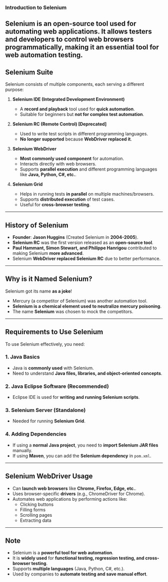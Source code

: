 ### **Introduction to Selenium**
Selenium is an **open-source tool** used for **automating web applications**. It allows testers and developers to control web browsers programmatically, making it an essential tool for web automation testing.
---

## **Selenium Suite**
Selenium consists of multiple components, each serving a different purpose:

1. **Selenium IDE (Integrated Development Environment)**  
   - A **record and playback** tool used for **quick automation**.
   - Suitable for beginners but **not for complex test automation**.

2. **Selenium RC (Remote Control) [Deprecated]**  
   - Used to write test scripts in different programming languages.  
   - **No longer supported** because **WebDriver replaced it**.

3. **Selenium WebDriver**  
   - **Most commonly used component** for automation.  
   - Interacts directly with web browsers.  
   - Supports **parallel execution** and different programming languages like **Java, Python, C#, etc.**.

4. **Selenium Grid**  
   - Helps in running tests **in parallel** on multiple machines/browsers.
   - Supports **distributed execution** of test cases.
   - Useful for **cross-browser testing**.

---

## **History of Selenium**
- **Founder**: **Jason Huggins** (Created Selenium in **2004-2005**).  
- **Selenium RC** was the first version released as an **open-source tool**.  
- **Paul Hammant, Simon Stewart, and Philippe Hanrigou** contributed to making Selenium **more advanced**.
- Selenium **WebDriver replaced Selenium RC** due to better performance.

---

## **Why is it Named Selenium?**
Selenium got its name **as a joke**!  
- Mercury (a competitor of Selenium) was another automation tool.  
- **Selenium is a chemical element used to neutralize mercury poisoning**.  
- The name **Selenium** was chosen to mock the competitors.

---

## **Requirements to Use Selenium**
To use Selenium effectively, you need:

### **1. Java Basics**
   - Java is **commonly used** with Selenium.
   - Need to understand **Java files, libraries, and object-oriented concepts**.

### **2. Java Eclipse Software (Recommended)**
   - Eclipse IDE is used for **writing and running Selenium scripts**.

### **3. Selenium Server (Standalone)**
   - Needed for running **Selenium Grid**.

### **4. Adding Dependencies**
   - If using a **normal Java project**, you need to **import Selenium JAR files** manually.
   - If using **Maven**, you can add the **Selenium dependency** in `pom.xml`.

---

## **Selenium WebDriver Usage**
- Can **launch web browsers** like **Chrome, Firefox, Edge, etc.**.
- Uses browser-specific **drivers** (e.g., ChromeDriver for Chrome).
- Automates web applications by performing actions like:
  - Clicking buttons
  - Filling forms
  - Scrolling pages
  - Extracting data

---

## **Note**
- Selenium is a **powerful tool for web automation**.
- It is **widely used** for **functional testing, regression testing, and cross-browser testing**.
- Supports **multiple languages** (Java, Python, C#, etc.).
- Used by companies to **automate testing and save manual effort**.
